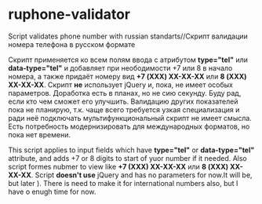 # ruphone-validator
 Script validates phone number with russian standarts//Скрипт валидации номера телефона в русском формате
 
 Скрипт применяется ко всем полям ввода с атрибутом __type="tel"__ или __data-type="tel"__ и добавляет при неободимости +7 или 8 в начало номера, а также придаёт номеру вид __+7 (XXX) XX-XX-XX__ или __8 (XXX) XX-XX-XX__. Скрипт **не** использует jQuery и, пока, не имеет особых параметров. Доработка есть в планах, но не сию секунду. Буду рад, если кто чем сможет его улучшить. Валидацию других показателей пока не планирую, т.к. чаще всего требуется узкая специализация и ради неё подключать мультифункциональный скрипт не имеет смысла. Есть потребность модернизировать для международных форматов, но пока нет времени.
 
 This script applies to input fields which have __type="tel"__ or  __data-type="tel"__ attribute, and adds +7 or 8 digits to start of yuor number if it needed. Also script formes nubmer to view like __+7 (XXX) XX-XX-XX__ или __8 (XXX) XX-XX-XX__. Script **doesn't use** jQuery and has no parameters for now.It will be, but later ). There is need to make it for international numbers also, but I have o enugh time for now.
